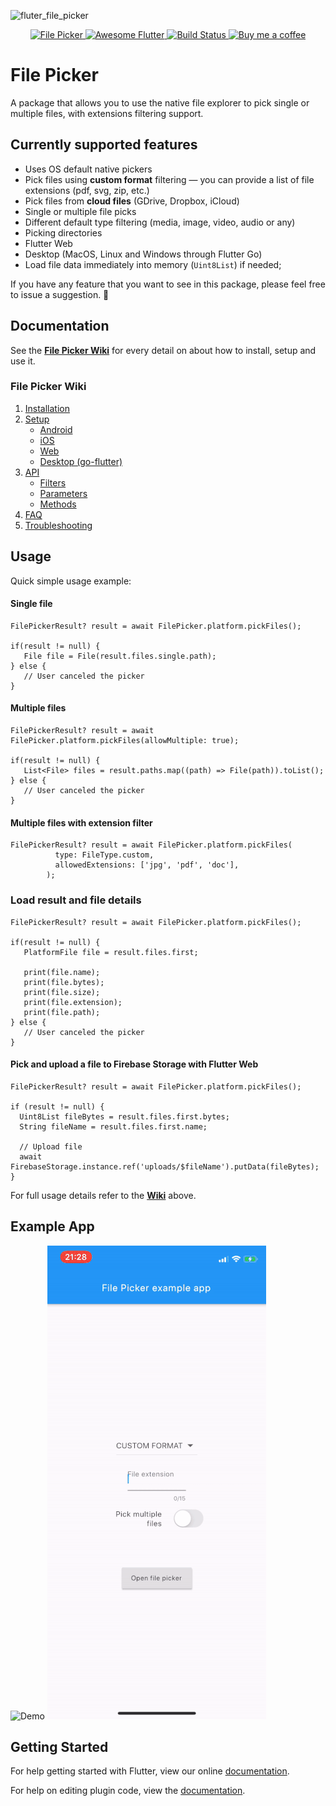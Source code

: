 ![fluter_file_picker](https://user-images.githubusercontent.com/27860743/64064695-b88dab00-cbfc-11e9-814f-30921b66035f.png)
<p align="center">
 <a href="https://pub.dartlang.org/packages/file_picker">
    <img alt="File Picker" src="https://img.shields.io/pub/v/file_picker.svg">
  </a>
 <a href="https://github.com/Solido/awesome-flutter">
    <img alt="Awesome Flutter" src="https://img.shields.io/badge/Awesome-Flutter-blue.svg?longCache=true&style=flat-square">
  </a>
 <a href="https://codemagic.io/apps/5ce89f4a9b46f5000ca89638/5ce89f4a9b46f5000ca89637/latest_build">
    <img alt="Build Status" src="https://api.codemagic.io/apps/5ee2d379c2d4737a756cbd00/5ee2d379c2d4737a756cbcff/status_badge.svg">
  </a>
 <a href="https://www.buymeacoffee.com/gQyz2MR">
    <img alt="Buy me a coffee" src="https://img.shields.io/badge/Donate-Buy%20Me%20A%20Coffee-yellow.svg">
  </a>
</p>

# File Picker
A package that allows you to use the native file explorer to pick single or multiple files, with extensions filtering support.

## Currently supported features
* Uses OS default native pickers
* Pick files using  **custom format** filtering — you can provide a list of file extensions (pdf, svg, zip, etc.)
* Pick files from **cloud files** (GDrive, Dropbox, iCloud)
* Single or multiple file picks
* Different default type filtering (media, image, video, audio or any)
* Picking directories 
* Flutter Web
* Desktop (MacOS, Linux and Windows through Flutter Go)
* Load file data immediately into memory (`Uint8List`) if needed; 

If you have any feature that you want to see in this package, please feel free to issue a suggestion. 🎉

## Documentation
See the **[File Picker Wiki](https://github.com/miguelpruivo/flutter_file_picker/wiki)** for every detail on about how to install, setup and use it.

### File Picker Wiki

1. [Installation](https://github.com/miguelpruivo/plugins_flutter_file_picker/wiki/Installation)
2. [Setup](https://github.com/miguelpruivo/plugins_flutter_file_picker/wiki/Setup)
   * [Android](https://github.com/miguelpruivo/plugins_flutter_file_picker/wiki/Setup#android)
   * [iOS](https://github.com/miguelpruivo/plugins_flutter_file_picker/wiki/Setup#ios)
   * [Web](https://github.com/miguelpruivo/flutter_file_picker/wiki/Setup#--web)
   * [Desktop (go-flutter)](https://github.com/miguelpruivo/plugins_flutter_file_picker/wiki/Setup/_edit#desktop-go-flutter)
3. [API](https://github.com/miguelpruivo/plugins_flutter_file_picker/wiki/api)
   * [Filters](https://github.com/miguelpruivo/plugins_flutter_file_picker/wiki/API#filters)
   * [Parameters](https://github.com/miguelpruivo/flutter_file_picker/wiki/API#parameters)
   * [Methods](https://github.com/miguelpruivo/plugins_flutter_file_picker/wiki/API#methods)
4. [FAQ](https://github.com/miguelpruivo/flutter_file_picker/wiki/FAQ)
5. [Troubleshooting](https://github.com/miguelpruivo/flutter_file_picker/wiki/Troubleshooting)

## Usage
Quick simple usage example:

#### Single file
```
FilePickerResult? result = await FilePicker.platform.pickFiles();

if(result != null) {
   File file = File(result.files.single.path);
} else {
   // User canceled the picker
}
```
#### Multiple files
```
FilePickerResult? result = await FilePicker.platform.pickFiles(allowMultiple: true);

if(result != null) {
   List<File> files = result.paths.map((path) => File(path)).toList();
} else {
   // User canceled the picker
}
```
#### Multiple files with extension filter
```
FilePickerResult? result = await FilePicker.platform.pickFiles(
          type: FileType.custom,
          allowedExtensions: ['jpg', 'pdf', 'doc'],
        );
```
### Load result and file details
```
FilePickerResult? result = await FilePicker.platform.pickFiles();

if(result != null) {
   PlatformFile file = result.files.first;
   
   print(file.name);
   print(file.bytes);
   print(file.size);
   print(file.extension);
   print(file.path);
} else {
   // User canceled the picker
}
```
#### Pick and upload a file to Firebase Storage with Flutter Web
```
FilePickerResult? result = await FilePicker.platform.pickFiles();

if (result != null) {
  Uint8List fileBytes = result.files.first.bytes;
  String fileName = result.files.first.name;
  
  // Upload file
  await FirebaseStorage.instance.ref('uploads/$fileName').putData(fileBytes);
}
```

For full usage details refer to the **[Wiki](https://github.com/miguelpruivo/flutter_file_picker/wiki)** above.

## Example App
![Demo](https://github.com/miguelpruivo/flutter_file_picker/blob/master/example/example.gif)
![DemoMultiFilters](https://github.com/miguelpruivo/flutter_file_picker/blob/master/example/example_ios.gif)

## Getting Started

For help getting started with Flutter, view our online
[documentation](https://flutter.io/).

For help on editing plugin code, view the [documentation](https://flutter.io/platform-plugins/#edit-code).



